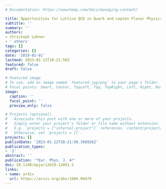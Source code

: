 ```yaml
---
# Documentation: https://wowchemy.com/docs/managing-content/

title: Opportunities for Lattice QCD in Quark and Lepton Flavor Physics
subtitle: ''
summary: ''
authors:
- Christoph Lehner
- ' others'
tags: []
categories: []
date: '2019-01-01'
lastmod: 2023-01-12T10:21:50Z
featured: false
draft: false

# Featured image
# To use, add an image named `featured.jpg/png` to your page's folder.
# Focal points: Smart, Center, TopLeft, Top, TopRight, Left, Right, BottomLeft, Bottom, BottomRight.
image:
  caption: ''
  focal_point: ''
  preview_only: false

# Projects (optional).
#   Associate this post with one or more of your projects.
#   Simply enter your project's folder or file name without extension.
#   E.g. `projects = ["internal-project"]` references `content/project/deep-learning/index.md`.
#   Otherwise, set `projects = []`.
projects: []
publishDate: '2023-01-12T10:21:50.398926Z'
publication_types:
- '2'
abstract: ''
publication: '*Eur. Phys. J. A*'
doi: 10.1140/epja/i2019-12891-2
links:
- name: arXiv
  url: https://arxiv.org/abs/1904.09479
---
```

